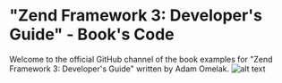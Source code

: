 # "Zend Framework 3: Developer's Guide" - Book's Code
Welcome to the official GitHub channel of the book examples for "Zend Framework 3: Developer's Guide" written by Adam Omelak.
![alt text](http://divix.home.pl/zend3/okladka_first.png)
